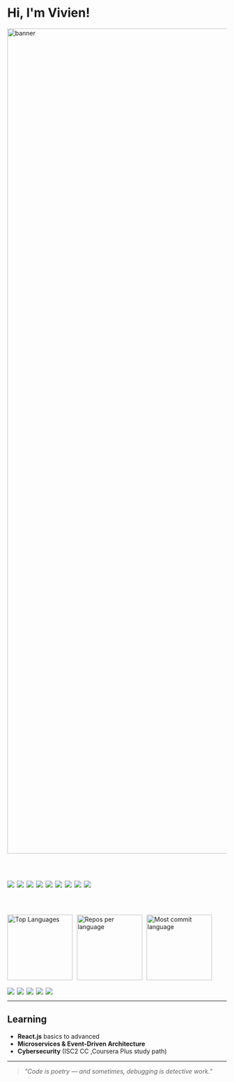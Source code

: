 
# Hi, I'm Vivien!

<img width="3780" height="1890" alt="banner " src="https://github.com/user-attachments/assets/b1286c20-bcee-415a-b479-2e4ee9b1a6f9" />

<br> </br>

<div style="display: flex; flex-wrap: wrap; gap: 6px; align-items: center;">
  <img src="https://img.shields.io/badge/-C%23-239120?logo=csharp&logoColor=white&style=flat" />
  <img src="https://img.shields.io/badge/-.NET-512BD4?logo=dotnet&logoColor=white&style=flat" />
  <img src="https://img.shields.io/badge/-JavaScript-F7DF1E?logo=javascript&logoColor=black&style=flat" />
  <img src="https://img.shields.io/badge/-React-61DAFB?logo=react&logoColor=black&style=flat" />
  <img src="https://img.shields.io/badge/-Java-007396?logo=java&logoColor=white&style=flat" />
  <img src="https://img.shields.io/badge/-MySQL-4479A1?logo=mysql&logoColor=white&style=flat" />
  <img src="https://img.shields.io/badge/-Jenkins-D24939?logo=jenkins&logoColor=white&style=flat" />
  <img src="https://img.shields.io/badge/-Docker-2496ED?logo=docker&logoColor=white&style=flat" />
  <img src="https://img.shields.io/badge/-ArgoCD-ef7b4d?logo=argo&logoColor=white&style=flat" />
</div>

<br> </br>

<div style="display: flex; flex-wrap: wrap; gap: 10px; align-items: flex-start;">
  <!-- <img src="https://github-readme-stats.vercel.app/api?username=Vyvienne&show_icons=true&theme=tokyonight" alt="Vyvienne's GitHub stats" /> -->
  <img src="https://github-readme-stats.vercel.app/api/top-langs/?username=Vyvienne&layout=compact&theme=tokyonight" alt="Top Languages" height="150" />
  <img src="https://github-profile-summary-cards.vercel.app/api/cards/repos-per-language?username=Vyvienne&theme=tokyonight" alt="Repos per language" height="150" />
  <img src="https://github-profile-summary-cards.vercel.app/api/cards/most-commit-language?username=Vyvienne&theme=tokyonight" alt="Most commit language" height="150" />
</div>

<br/>

<div style="display: flex; flex-wrap: wrap; gap: 6px;">
  <img src="https://komarev.com/ghpvc/?username=Vyvienne&color=blueviolet" />
  <img src="https://img.shields.io/github/followers/Vyvienne?label=Followers&style=social" />
  <img src="https://img.shields.io/github/stars/Vyvienne?label=Stars&style=social" />
  <img src="https://img.shields.io/badge/Years%20on%20GitHub-3-blueviolet" />
  <img src="https://img.shields.io/badge/Commits%20this%20year-💻-success" />
</div>

---

## Learning
- **React.js** basics to advanced  
- **Microservices & Event-Driven Architecture**  
- **Cybersecurity** (ISC2 CC ,Coursera Plus study path)  


---

> _"Code is poetry — and sometimes, debugging is detective work."_  


<!---
Vyvienne/Vyvienne is a ✨ special ✨ repository because its `README.md` (this file) appears on your GitHub profile.
You can click the Preview link to take a look at your changes.
--->
